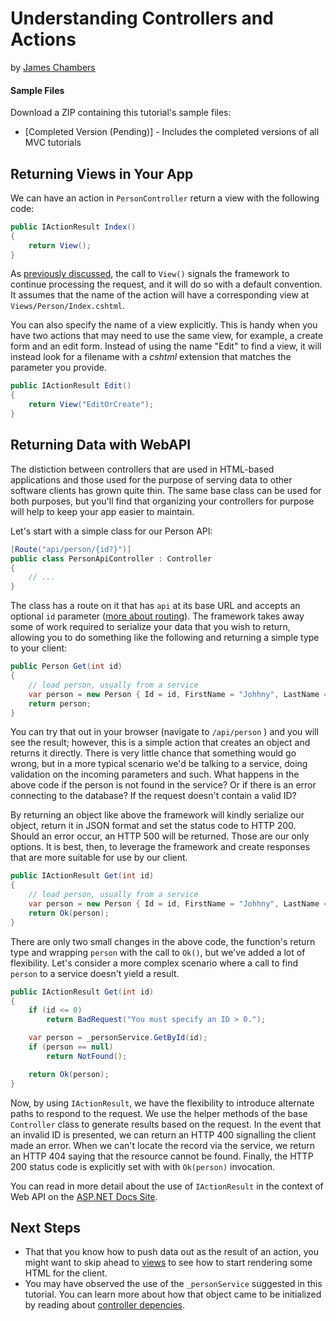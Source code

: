 # Understanding Controllers and Actions
by [James Chambers](http://jameschambers.com)

#### Sample Files
Download a ZIP containing this tutorial's sample files:
- [Completed Version (Pending)] - Includes the completed versions of all MVC tutorials

## Returning Views in Your App
We can have an action in `PersonController` return a view with the following code:
```c#
public IActionResult Index()
{
    return View();
}
``` 

As [previously discussed](controllers-actions.md), the call to `View()` signals the framework to continue processing the request, and it will do so with a default convention. It assumes that the name of the action will have a corresponding view at `Views/Person/Index.cshtml`. 

You can also specify the name of a view explicitly. This is handy when you have two actions that may need to use the same view, for example, a create form and an edit form. Instead of using the name "Edit" to find a view, it will instead look for a filename with a _cshtml_ extension that matches the parameter you provide. 

```c#
public IActionResult Edit()
{
    return View("EditOrCreate");
}
``` 

## Returning Data with WebAPI
The distiction between controllers that are used in HTML-based applications and those used for the purpose of serving data to other software clients has grown quite thin. The same base class can be used for both purposes, but you'll find that organizing your controllers for purpose will help to keep your app easier to maintain. 

Let's start with a simple class for our Person API:

```c#
[Route("api/person/{id?}")]
public class PersonApiController : Controller
{
    // ...
}
``` 

The class has a route on it that has `api` at its base URL and accepts an optional `id` parameter ([more about routing](routing.md)). The framework takes away some of work required to serialize your data that you wish to return, allowing you to do something like the following and returning a simple type to your client:

```c#
public Person Get(int id)
{
    // load person, usually from a service
    var person = new Person { Id = id, FirstName = "Johhny", LastName = "B. Goode." };
    return person;                      
}
```

You can try that out in your browser (navigate to `/api/person` ) and you will see the result; however, this is a simple action that creates an object and returns it directly. There is very little chance that something would go wrong, but in a more typical scenario we'd be talking to a service, doing validation on the incoming parameters and such. What happens in the above code if the person is not found in the service? Or if there is an error connecting to the database? If the request doesn't contain a valid ID?

By returning an object like above the framework will kindly serialize our object, return it in JSON format and set the status code to HTTP 200. Should an error occur, an HTTP 500 will be returned. Those are our only options. It is best, then, to leverage the framework and create responses that are more suitable for use by our client.

```c#
public IActionResult Get(int id)
{
    // load person, usually from a service
    var person = new Person { Id = id, FirstName = "Johhny", LastName = "B. Goode." };
    return Ok(person);
}
```

There are only two small changes in the above code, the function's return type and wrapping `person` with the call to `Ok()`, but we've added a lot of flexibility. Let's consider a more complex scenario where a call to find `person` to a service doesn't yield a result.

```c#
public IActionResult Get(int id)
{
    if (id <= 0)
        return BadRequest("You must specify an ID > 0.");

    var person = _personService.GetById(id);
    if (person == null)
        return NotFound();

    return Ok(person);
}
```

Now, by using `IActionResult`, we have the flexibility to introduce alternate paths to respond to the request. We use the helper methods of the base `Controller` class to generate results based on the request. In the event that an invalid ID is presented, we can return an HTTP 400 signalling the client made an error. When we can't locate the record via the service, we return an HTTP 404 saying that the resource cannot be found. Finally, the HTTP 200 status code is explicitly set with with `Ok(person)` invocation. 

You can read in more detail about the use of `IActionResult` in the context of Web API on the [ASP.NET Docs Site](https://docs.asp.net/en/latest/mvc/models/formatting.html).  

## Next Steps

 - That that you know how to push data out as the result of an action, you might want to skip ahead to [views](views.md) to see how to start rendering some HTML for the client.
 - You may have observed the use of the `_personService` suggested in this tutorial. You can learn more about how that object came to be initialized by reading about [controller depencies](controller-dependencies.md).